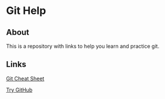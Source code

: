# Git Help

## About
This is a repository with links to help you learn and practice git.

## Links

<a href="https://education.github.com/git-cheat-sheet-education.pdf">Git Cheat Sheet</a>

<a href="https://try.github.io/">Try GitHub</a>
